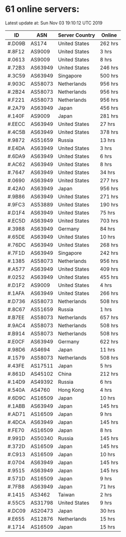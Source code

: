 # 61 online servers:

Latest update at: Sun Nov 03 19:10:12 UTC 2019

| ID | ASN | Server Country | Online |
| -- | --- | -------------- | ------ |
| #.D09B | AS174 | United States | 262 hrs |
| #.8F12 | AS9009 | United States | 3 hrs |
| #.0613 | AS9009 | United States | 8 hrs |
| #.72B3 | AS63949 | United States | 246 hrs |
| #.3C59 | AS63949 | Singapore | 500 hrs |
| #.903C | AS58073 | Netherlands | 956 hrs |
| #.2B24 | AS58073 | Netherlands | 956 hrs |
| #.F221 | AS58073 | Netherlands | 956 hrs |
| #.2A79 | AS63949 | Japan | 456 hrs |
| #.140F | AS9009 | Japan | 281 hrs |
| #.EECC | AS63949 | United States | 27 hrs |
| #.4C5B | AS63949 | United States | 378 hrs |
| #.9872 | AS51659 | Russia | 13 hrs |
| #.E4DA | AS63949 | United States | 3 hrs |
| #.6DA9 | AS63949 | United States | 6 hrs |
| #.AC62 | AS63949 | United States | 8 hrs |
| #.7647 | AS63949 | United States | 34 hrs |
| #.0690 | AS63949 | United States | 277 hrs |
| #.42A0 | AS63949 | Japan | 956 hrs |
| #.9B86 | AS63949 | United States | 271 hrs |
| #.9FC3 | AS53889 | United States | 190 hrs |
| #.D1F4 | AS63949 | United States | 75 hrs |
| #.EC5D | AS63949 | United States | 703 hrs |
| #.3988 | AS63949 | Germany | 84 hrs |
| #.65DE | AS63949 | United States | 10 hrs |
| #.76DC | AS63949 | United States | 268 hrs |
| #.7F1D | AS63949 | Singapore | 242 hrs |
| #.1385 | AS58073 | Netherlands | 956 hrs |
| #.A577 | AS63949 | United States | 409 hrs |
| #.0252 | AS63949 | United States | 455 hrs |
| #.D1F2 | AS9009 | United States | 4 hrs |
| #.1AFA | AS63949 | United States | 266 hrs |
| #.D736 | AS58073 | Netherlands | 508 hrs |
| #.8C67 | AS51659 | Russia | 1 hrs |
| #.B7EE | AS58073 | Netherlands | 657 hrs |
| #.9AC4 | AS58073 | Netherlands | 508 hrs |
| #.B914 | AS58073 | Netherlands | 508 hrs |
| #.E0CF | AS63949 | Germany | 622 hrs |
| #.98D6 | AS4694 | Japan | 11 hrs |
| #.1579 | AS58073 | Netherlands | 508 hrs |
| #.43FE | AS17511 | Japan | 5 hrs |
| #.861D | AS45102 | China | 212 hrs |
| #.14D9 | AS49392 | Russia | 6 hrs |
| #.540A | AS4760 | Hong Kong | 4 hrs |
| #.6D9C | AS16509 | Japan | 10 hrs |
| #.1ABB | AS63949 | Japan | 145 hrs |
| #.AD71 | AS16509 | Japan | 9 hrs |
| #.4DCA | AS63949 | Japan | 145 hrs |
| #.FE70 | AS16509 | Japan | 8 hrs |
| #.991D | AS50340 | Russia | 145 hrs |
| #.372D | AS16509 | Japan | 145 hrs |
| #.C913 | AS16509 | Japan | 10 hrs |
| #.0704 | AS63949 | Japan | 145 hrs |
| #.9515 | AS63949 | Japan | 145 hrs |
| #.571D | AS16509 | Japan | 9 hrs |
| #.7FB8 | AS63949 | Japan | 71 hrs |
| #.1415 | AS3462 | Taiwan | 2 hrs |
| #.55C5 | AS31798 | United States | 9 hrs |
| #.DC09 | AS20473 | Japan | 30 hrs |
| #.E655 | AS12876 | Netherlands | 15 hrs |
| #.1714 | AS16509 | Japan | 15 hrs |

